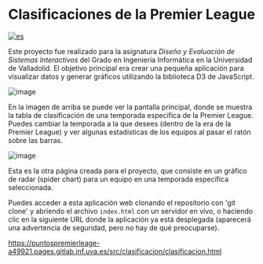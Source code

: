 # Clasificaciones de la Premier League

[![es](https://img.shields.io/badge/lang-es-red.svg)](/README.md)

Este proyecto fue realizado para la asignatura _Diseño y Evaluación de Sistemas Interactivos_ del Grado en Ingeniería Informática en la Universidad de Valladolid. El objetivo principal era crear una pequeña aplicación para visualizar datos y generar gráficos utilizando la biblioteca D3 de JavaScript.

![image](https://github.com/user-attachments/assets/656108fb-a84f-4eee-a6ab-64a25f9a143e)

En la imagen de arriba se puede ver la pantalla principal, donde se muestra la tabla de clasificación de una temporada específica de la Premier League. Puedes cambiar la temporada a la que desees (dentro de la era de la Premier League) y ver algunas estadísticas de los equipos al pasar el ratón sobre las barras.

![image](https://github.com/user-attachments/assets/3be78288-4403-40a0-8ad6-26d316c7699c)

Esta es la otra página creada para el proyecto, que consiste en un gráfico de radar (spider chart) para un equipo en una temporada específica seleccionada.

Puedes acceder a esta aplicación web clonando el repositorio con 'git clone' y abriendo el archivo `index.html` con un servidor en vivo, o haciendo clic en la siguiente URL donde la aplicación ya está desplegada (aparecerá una advertencia de seguridad, pero no hay de qué preocuparse).

https://puntospremierleage-a49921.pages.gitlab.inf.uva.es/src/clasificacion/clasificacion.html

